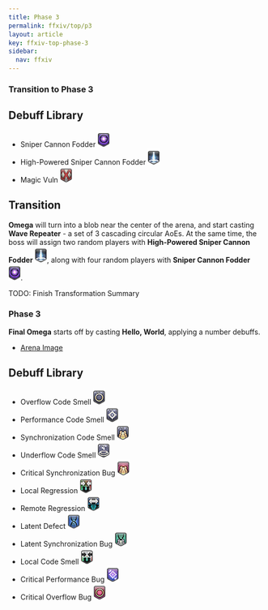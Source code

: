 ```yaml
---
title: Phase 3
permalink: ffxiv/top/p3
layout: article
key: ffxiv-top-phase-3
sidebar:
  nav: ffxiv
---
```

[sniper cannon fodder]: ../../assets/ffxiv/debuffs/snipercannonfodder.png "Sniper Cannon Fodder"
[high powered sniper cannon fodder]: ../../assets/ffxiv/debuffs/highpoweredsnipercannonfodder.png "High-Powered Sniper Cannon Fodder"
[magic vuln]: ../../assets/ffxiv/debuffs/magicvuln.png "Magic Vuln"
[arena image]: ../../assets/ffxiv/arena/TOP/phase3.png
[critical synchronization bug]: ../../assets/ffxiv/debuffs/criticalsynchronizationbug.png "Critical Synchronization Bug"
[overflow code smell]: ../../assets/ffxiv/debuffs/overflowcodesmell.png "Overflow Code Smell"
[performance code smell]: ../../assets/ffxiv/debuffs/performancecodesmell.png "Performance Code Smell"
[synchronization code smell]: ../../assets/ffxiv/debuffs/synchronizationcodesmell.png "Synchronization Code Smell"
[underflow code smell]: ../../assets/ffxiv/debuffs/underflowcodesmell.png "Underflow Code Smell"
[local regression]: ../../assets/ffxiv/debuffs/localregression.png "Local Regression"
[remote regression]: ../../assets/ffxiv/debuffs/remoteregression.png "Remote Regression"
[latent defect]: ../../assets/ffxiv/debuffs/latentdefect.png "Latent Defect"
[latent synchronization bug]: ../../assets/ffxiv/debuffs/latentsynchronizationbug.png "Latent Synchronization Bug"
[local code smell]: ../../assets/ffxiv/debuffs/localcodesmell.png "Local Code Smell"
[critical performance bug]: ../../assets/ffxiv/debuffs/criticalperformancebug.png "Critical Performance Bug"
[critical overflow bug]: ../../assets/ffxiv/debuffs/criticaloverflowbug.png "Critical Overflow Bug"
### Transition to Phase 3

## Debuff Library

- Sniper Cannon Fodder ![sniper cannon fodder]
- High-Powered Sniper Cannon Fodder ![high powered sniper cannon fodder]
- Magic Vuln ![magic vuln]

## Transition

**Omega** will turn into a blob near the center of the arena, and start casting **Wave Repeater** - a set of 3 cascading circular AoEs. At the same time, the boss will assign two random players with **High-Powered Sniper Cannon Fodder** ![high powered sniper cannon fodder], along with four random players with **Sniper Cannon Fodder** ![sniper cannon fodder].

TODO: Finish Transformation Summary


### Phase 3

**Final Omega** starts off by casting **Hello, World**, applying a number debuffs. 

- [Arena Image]

## Debuff Library

- Overflow Code Smell ![overflow code smell]
- Performance Code Smell ![performance code smell]
- Synchronization Code Smell ![synchronization code smell]
- Underflow Code Smell ![underflow code smell]
- Critical Synchronization Bug ![critical synchronization bug]
- Local Regression ![local regression]
- Remote Regression ![remote regression]
- Latent Defect ![latent defect]
- Latent Synchronization Bug ![latent synchronization bug]
- Local Code Smell ![local code smell]
- Critical Performance Bug ![critical performance bug]
- Critical Overflow Bug ![critical overflow bug]